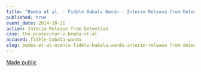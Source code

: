 ```yaml
---
title: "Bemba et al. - Fidèle Babala Wandu - Interim Release from Detention"
published: true
event_date: 2014-10-21
action: Interim Release from Detention
case: the-prosecutor-v-bemba-et-al
accused: fidèle-babala-wandu
slug: bemba-et-al-events-fidèle-babala-wandu-interim-release from detention
---
```


[Made public](https://www.icc-cpi.int/iccdocs/doc/doc1845009.pdf)

